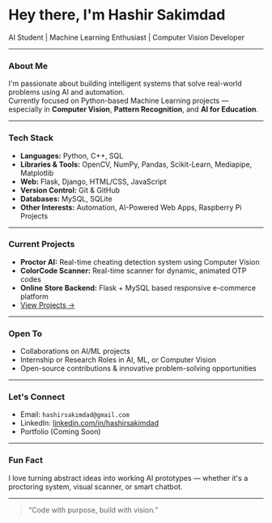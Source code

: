  #  Hey there, I'm Hashir Sakimdad

   AI Student |  Machine Learning Enthusiast |  Computer Vision Developer  

---

###  About Me
I'm passionate about building intelligent systems that solve real-world problems using AI and automation.  
Currently focused on Python-based Machine Learning projects — especially in **Computer Vision**, **Pattern Recognition**, and **AI for Education**.

---

###  Tech Stack
- **Languages:** Python, C++, SQL  
- **Libraries & Tools:** OpenCV, NumPy, Pandas, Scikit-Learn, Mediapipe, Matplotlib  
- **Web:** Flask, Django, HTML/CSS, JavaScript  
- **Version Control:** Git & GitHub  
- **Databases:** MySQL, SQLite  
- **Other Interests:** Automation, AI-Powered Web Apps, Raspberry Pi Projects

---

###  Current Projects
- **Proctor AI:** Real-time cheating detection system using Computer Vision  
- **ColorCode Scanner:** Real-time scanner for dynamic, animated OTP codes  
- **Online Store Backend:** Flask + MySQL based responsive e-commerce platform  
- [View Projects →](https://github.com/hashirsakimdad?tab=repositories)

---

###  Open To
- Collaborations on AI/ML projects  
- Internship or Research Roles in AI, ML, or Computer Vision  
- Open-source contributions & innovative problem-solving opportunities

---

###  Let's Connect
-  Email: `hashirsakimdad@gmail.com`  
-  LinkedIn: [linkedin.com/in/hashirsakimdad](https://www.linkedin.com/in/hashirsakimdad)  
-  Portfolio (Coming Soon)

---

###  Fun Fact  
I love turning abstract ideas into working AI prototypes — whether it's a proctoring system, visual scanner, or smart chatbot.  

---

> “Code with purpose, build with vision.”  
